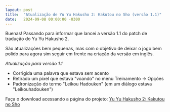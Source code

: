 ```yaml
---
layout: post
title:  "Atualização de Yu Yu Hakusho 2: Kakutou no Sho (versão 1.1)"
date:   2024-09-08 00:00:00 -0300
---
```


Buenas! Passando para informar que lancei a versão 1.1 do patch de tradução do Yu Yu Hakusho 2.

São atualizações bem pequenas, mas com o objetivo de deixar o jogo bem polido para agora sim seguir em frente na criação da versão em inglês.

*Atualização para versão 1.1*

- Corrigida uma palavra que estava sem acento
- Retirado um pixel que estava "voando" no menu Treinamento -> Opções
- Padronização do termo "Leikou Hadouken" (em um diálogo estava "Leikouhadouken")

Faça o download acessando a página do projeto: [Yu Yu Hakusho 2: Kakutou no Sho](/traducoes/snes-yu-yu-hakusho-kakutou-no-shou.html)